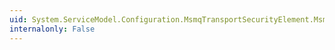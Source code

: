 ```yaml
---
uid: System.ServiceModel.Configuration.MsmqTransportSecurityElement.MsmqEncryptionAlgorithm
internalonly: False
---
```

